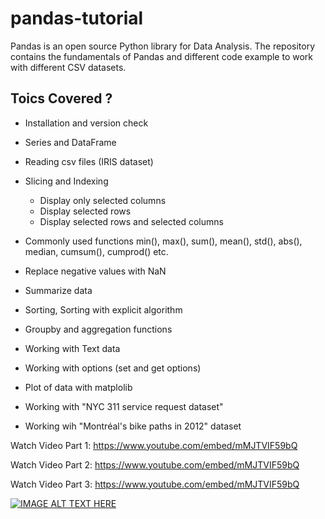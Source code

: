 # pandas-tutorial
Pandas is an open source Python library for Data Analysis. The repository contains the fundamentals of Pandas and different code example to work with different CSV datasets.

## Toics Covered ?

- Installation and version check
- Series and DataFrame
- Reading csv files (IRIS dataset)
- Slicing and Indexing
  - Display only selected columns
  - Display selected rows
  - Display selected rows and selected columns
- Commonly used functions min(), max(), sum(), mean(), std(), abs(), median, cumsum(), cumprod() etc. 
- Replace negative values with NaN
- Summarize data
- Sorting, Sorting with explicit algorithm
- Groupby and aggregation functions
- Working with Text data
- Working with options (set and get options)
- Plot of data with matplolib


- Working with "NYC 311 service request dataset"
- Working wih "Montréal's bike paths in 2012" dataset


Watch Video Part 1: https://www.youtube.com/embed/mMJTVIF59bQ

Watch Video Part 2: https://www.youtube.com/embed/mMJTVIF59bQ

Watch Video Part 3: https://www.youtube.com/embed/mMJTVIF59bQ


[![IMAGE ALT TEXT HERE](https://img.youtube.com/vi/mMJTVIF59bQ/0.jpg)](https://www.youtube.com/embed/mMJTVIF59bQ)
